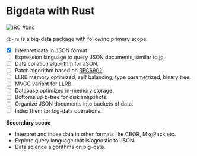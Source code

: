 Bigdata with Rust
=================

[![IRC #bnc](https://www.irccloud.com/invite-svg?channel=%23bnc&amp;hostname=irc.mozilla.org&amp;port=6667)](https://www.irccloud.com/invite?channel=%23bnc&amp;hostname=irc.mozilla.org&amp;port=6667)

`db-rs` is a big-data package with following primary scope.

* [x] Interpret data in JSON format.
* [ ] Expression language to query JSON documents, similar to [jq][jq].
* [ ] Data collation algorithm for JSON.
* [ ] Patch algorithm based on [RFC6902][jsonpatch].
* [ ] LLRB memory optimized, self balancing, type parametrized, binary tree.
* [ ] MVCC variant for LLRB.
* [ ] Database optimized in-memory storage.
* [ ] Bottoms up b-tree for disk snapshots.
* [ ] Organize JSON documents into buckets of data.
* [ ] Index them for big-data operations.

**Secondary scope**

* Interpret and index data in other formats like CBOR, MsgPack etc.
* Explore query language that is agnostic to JSON.
* Data science algorithms on big-data.

[jq]: https://stedolan.github.io/jq/manual
[jsonpatch]: https://tools.ietf.org/html/rfc6902
